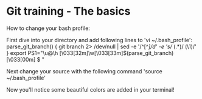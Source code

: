 # Git training - The basics

How to change your bash profile:

First dive into your directory and add following lines to 'vi ~/.bash_profile':
parse_git_branch() {
     git branch 2> /dev/null | sed -e '/^[^*]/d' -e 's/* \(.*\)/ (\1)/'
}
export PS1="\u@\h \[\033[32m\]\w\[\033[33m\]\$(parse_git_branch)\[\033[00m\] $ "

Next change your source with the following command 'source ~/.bash_profile'

Now you'll notice some beautiful colors are added in your terminal!
